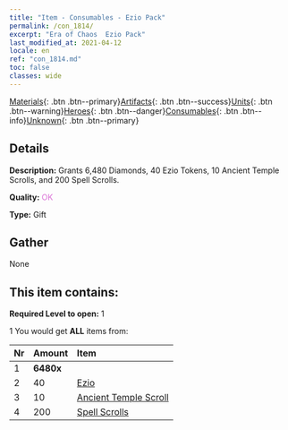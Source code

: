 ```yaml
---
title: "Item - Consumables - Ezio Pack"
permalink: /con_1814/
excerpt: "Era of Chaos  Ezio Pack"
last_modified_at: 2021-04-12
locale: en
ref: "con_1814.md"
toc: false
classes: wide
---
```

 [Materials](/){: .btn .btn--primary}[Artifacts](/Artifacts/){: .btn .btn--success}[Units](/Units/){: .btn .btn--warning}[Heroes](/Heroes/){: .btn .btn--danger}[Consumables](/Consumables/){: .btn .btn--info}[Unknown](/Unknown/){: .btn .btn--primary}

## Details
 **Description:** Grants 6,480 Diamonds, 40 Ezio Tokens, 10 Ancient Temple Scrolls, and 200 Spell Scrolls.

 **Quality:** <span style="color: #DA70D6">OK</span>

 **Type:** Gift

## Gather

  None

## This item contains:

 **Required Level to open:** 1

 1 You would get **ALL** items  from:

  | Nr | Amount |     Item    |
  |:---|:-------|:------------|
  | 1 |  **6480x** | <i class="fas fa-gem"/> |  | 
  | 2 | 40 | [Ezio](/Items/her_398/) | 
  | 3 | 10 | [Ancient Temple Scroll](/Items/con_697/) | 
  | 4 | 200 | [Spell Scrolls](/Items/con_694/) | 
